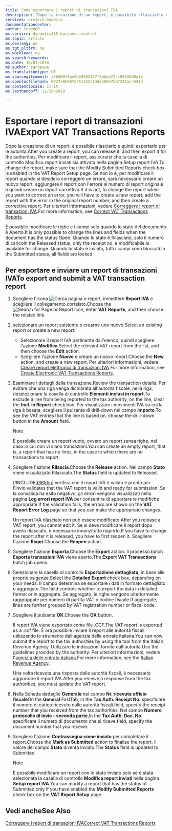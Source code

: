 ```yaml
---
title: Come esportare i report di transazioni IVA
description: "Dopo la creazione di un report, è possibile rilasciarlo e quindi esportarlo per le autorità."
services: project-madeira
documentationcenter: 
author: SorenGP
ms.service: dynamics365-business-central
ms.topic: article
ms.devlang: na
ms.tgt_pltfrm: na
ms.workload: na
ms.search.keywords: 
ms.date: 10/01/2018
ms.author: sgroespe
ms.translationtype: HT
ms.sourcegitcommit: 33b900f1ac9e295921e7f3d6ea72cc93939d8a1b
ms.openlocfilehash: 6927a8b987e751142c144db69e7b87235acc541d
ms.contentlocale: it-it
ms.lasthandoff: 11/26/2018

---
```

# <a name="export-vat-transactions-reports"></a><span data-ttu-id="bb632-103">Esportare i report di transazioni IVA</span><span class="sxs-lookup"><span data-stu-id="bb632-103">Export VAT Transactions Reports</span></span>
<span data-ttu-id="bb632-104">Dopo la creazione di un report, è possibile rilasciarlo e quindi esportarlo per le autorità.</span><span class="sxs-lookup"><span data-stu-id="bb632-104">After you create a report, you can release it, and then export it for the authorities.</span></span> <span data-ttu-id="bb632-105">Per modificare il report, assicurarsi che la casella di controllo Modifica report inviati sia attivata nella pagina Setup report IVA.</span><span class="sxs-lookup"><span data-stu-id="bb632-105">To change the report, make sure that the Modify Submitted Reports check box is enabled in the VAT Report Setup page.</span></span> <span data-ttu-id="bb632-106">Se non lo è, per modificare il report quando si desidera correggere un errore, sarà necessario creare un nuovo report, aggiungere il report con l'errore al numero di report originale e quindi creare un report correttivo.</span><span class="sxs-lookup"><span data-stu-id="bb632-106">If it is not, to change the report when you want to correct an error, you will have to create a new report, add the report with the error in the original report number, and then create a corrective report.</span></span> <span data-ttu-id="bb632-107">Per ulteriori informazioni, vedere [Correggere i report di transazioni IVA](how-to-correct-vat-transactions-reports.md).</span><span class="sxs-lookup"><span data-stu-id="bb632-107">For more information, see [Correct VAT Transactions Reports](how-to-correct-vat-transactions-reports.md).</span></span>  

<span data-ttu-id="bb632-108">È possibile modificare le righe e i campi solo quando lo stato del documento è Aperto.</span><span class="sxs-lookup"><span data-stu-id="bb632-108">It is only possible to change the lines and fields when the document has the status Open.</span></span> <span data-ttu-id="bb632-109">Quando lo stato è Rilasciato, solo il numero di carico</span><span class="sxs-lookup"><span data-stu-id="bb632-109">In the Released status, only the receipt no.</span></span> <span data-ttu-id="bb632-110">è modificabile.</span><span class="sxs-lookup"><span data-stu-id="bb632-110">is available for change.</span></span> <span data-ttu-id="bb632-111">Quando lo stato è Inviato, tutti i campi sono bloccati.</span><span class="sxs-lookup"><span data-stu-id="bb632-111">In the Submitted status, all fields are locked.</span></span>  

## <a name="to-export-and-submit-a-vat-transaction-report"></a><span data-ttu-id="bb632-112">Per esportare e inviare un report di transazioni IVA</span><span class="sxs-lookup"><span data-stu-id="bb632-112">To export and submit a VAT transaction report</span></span>  

1.  <span data-ttu-id="bb632-113">Scegliere l'icona ![Cerca pagina o report](../../media/ui-search/search_small.png "icona Cerca pagina o report"), immettere **Report IVA** e scegliere il collegamento correlato.</span><span class="sxs-lookup"><span data-stu-id="bb632-113">Choose the ![Search for Page or Report](../../media/ui-search/search_small.png "Search for Page or Report icon") icon, enter **VAT Reports**, and then choose the related link.</span></span>  
2.  <span data-ttu-id="bb632-114">selezionare un report esistente o crearne uno nuovo.</span><span class="sxs-lookup"><span data-stu-id="bb632-114">Select an existing report or create a new report:</span></span>  

    - <span data-ttu-id="bb632-115">Selezionare il report IVA pertinente dall'elenco, quindi scegliere l'azione **Modifica**.</span><span class="sxs-lookup"><span data-stu-id="bb632-115">Select the relevant VAT report from the list, and then choose the **Edit** action.</span></span>  
    - <span data-ttu-id="bb632-116">Scegliere l'azione **Nuovo** e creare un nuovo report.</span><span class="sxs-lookup"><span data-stu-id="bb632-116">Choose the **New** action, and create a new report.</span></span> <span data-ttu-id="bb632-117">Per ulteriori informazioni, vedere [Creare report elettronici di transazioni IVA](how-to-create-electronic-vat-transactions-reports.md).</span><span class="sxs-lookup"><span data-stu-id="bb632-117">For more information, see [Create Electronic VAT Transactions Reports](how-to-create-electronic-vat-transactions-reports.md).</span></span>  

3.  <span data-ttu-id="bb632-118">Esaminare i dettagli della transazione.</span><span class="sxs-lookup"><span data-stu-id="bb632-118">Review the transaction details.</span></span> <span data-ttu-id="bb632-119">Per evitare che una riga venga dichiarata all'autorità fiscale, nella riga, deselezionare la casella di controllo **Elementi inclusi in report**.</span><span class="sxs-lookup"><span data-stu-id="bb632-119">To exclude a line from being reported to the tax authority, on the line, clear the **Incl. in Report** check box.</span></span> <span data-ttu-id="bb632-120">Per visualizzare i movimenti IVA su cui la riga è basata, scegliere il pulsante di drill-down nel campo **Importo**.</span><span class="sxs-lookup"><span data-stu-id="bb632-120">To see the VAT entries that the line is based on, choose the drill-down button in the **Amount** field.</span></span>

    > [!NOTE]  
    >  <span data-ttu-id="bb632-121">È possibile creare un report vuoto, ovvero un report senza righe, nel caso in cui non vi siano transazioni.</span><span class="sxs-lookup"><span data-stu-id="bb632-121">You can create an empty report, that is, a report that has no lines, in the case in which there are no transactions to report.</span></span>  

4.  <span data-ttu-id="bb632-122">Scegliere l'azione **Rilascia**.</span><span class="sxs-lookup"><span data-stu-id="bb632-122">Choose the **Release** action.</span></span> <span data-ttu-id="bb632-123">Nel campo **Stato** viene visualizzato Rilasciato.</span><span class="sxs-lookup"><span data-stu-id="bb632-123">The **Status** field is updated to Released.</span></span>  

    [!INCLUDE[d365fin](../../includes/d365fin_md.md)] <span data-ttu-id="bb632-124">verifica che il report IVA è valido e pronto per l'invio.</span><span class="sxs-lookup"><span data-stu-id="bb632-124">validates that the VAT report is valid and ready for submission.</span></span> <span data-ttu-id="bb632-125">Se la convalida ha esito negativo, gli errori vengono visualizzati nella pagina **Log errori report IVA** per consentire di apportare le modifiche appropriate.</span><span class="sxs-lookup"><span data-stu-id="bb632-125">If the validation fails, the errors are shown on the **VAT Report Error Log** page so that you can make the appropriate changes.</span></span>  

    <span data-ttu-id="bb632-126">Un report IVA rilasciato non può essere modificato.</span><span class="sxs-lookup"><span data-stu-id="bb632-126">After you release a VAT report, you cannot edit it.</span></span> <span data-ttu-id="bb632-127">Se si deve modificare il report dopo averlo rilasciato, è necessario innanzitutto riaprirlo.</span><span class="sxs-lookup"><span data-stu-id="bb632-127">If you have to change the report after it is released, you have to first reopen it.</span></span> <span data-ttu-id="bb632-128">Scegliere l'azione **Riapri**.</span><span class="sxs-lookup"><span data-stu-id="bb632-128">Choose the **Reopen** action.</span></span>  

5.  <span data-ttu-id="bb632-129">Scegliere l'azione **Esporta**.</span><span class="sxs-lookup"><span data-stu-id="bb632-129">Choose the **Export** action.</span></span> <span data-ttu-id="bb632-130">Il processo batch **Esporta transazioni IVA** viene aperto.</span><span class="sxs-lookup"><span data-stu-id="bb632-130">The **Export VAT Transactions** batch job opens.</span></span>  
6.  <span data-ttu-id="bb632-131">Selezionare la casella di controllo **Esportazione dettagliata**, in base alle proprie esigenze.</span><span class="sxs-lookup"><span data-stu-id="bb632-131">Select the **Detailed Export** check box, depending on your needs.</span></span> <span data-ttu-id="bb632-132">Il campo determina se esportare i dati in formato dettagliato o aggregato.</span><span class="sxs-lookup"><span data-stu-id="bb632-132">The field controls whether to export the data in detailed format or in aggregate.</span></span> <span data-ttu-id="bb632-133">Se aggregato, le righe vengono ulteriormente raggruppate per numero di partita VAT o codice fiscale.</span><span class="sxs-lookup"><span data-stu-id="bb632-133">If aggregate, lines are further grouped by VAT registration number or fiscal code.</span></span>  
7.  <span data-ttu-id="bb632-134">Scegliere il pulsante **OK**.</span><span class="sxs-lookup"><span data-stu-id="bb632-134">Choose the **OK** button.</span></span>

    <span data-ttu-id="bb632-135">Il report IVA viene esportato come file .CCF.</span><span class="sxs-lookup"><span data-stu-id="bb632-135">The VAT report is exported as a .ccf file.</span></span> <span data-ttu-id="bb632-136">È ora possibile inviare il report alle autorità fiscali utilizzando lo strumento dall'agenzia delle entrate italiana.</span><span class="sxs-lookup"><span data-stu-id="bb632-136">You can now submit the report to the tax authorities by using the tool from the Italian Revenue Agency.</span></span> <span data-ttu-id="bb632-137">Utilizzare le indicazioni fornite dall'autorità.</span><span class="sxs-lookup"><span data-stu-id="bb632-137">Use the guidelines provided by the authority.</span></span> <span data-ttu-id="bb632-138">Per ulteriori informazioni, vedere l'[agenzia delle entrate italiana](https://go.microsoft.com/fwlink/?LinkID=206524).</span><span class="sxs-lookup"><span data-stu-id="bb632-138">For more information, see the [Italian Revenue Agency](https://go.microsoft.com/fwlink/?LinkID=206524).</span></span>  

    <span data-ttu-id="bb632-139">Una volta ricevuta una risposta dalle autorità fiscali, è necessario aggiornare il report IVA.</span><span class="sxs-lookup"><span data-stu-id="bb632-139">After you receive a response from the tax authorities, you must update the VAT report.</span></span>  

8.  <span data-ttu-id="bb632-140">Nella Scheda dettaglio **Generale** nel campo **Nr. ricevuta ufficio fiscale**</span><span class="sxs-lookup"><span data-stu-id="bb632-140">On the **General** FastTab, in the **Tax Auth. Receipt No.**</span></span> <span data-ttu-id="bb632-141">specificare il numero di carico ricevuto dalle autorità fiscali.</span><span class="sxs-lookup"><span data-stu-id="bb632-141">field, specify the receipt number that you received from the tax authorities.</span></span> <span data-ttu-id="bb632-142">Nel campo **Numero protocollo di invio - seconda parte**,</span><span class="sxs-lookup"><span data-stu-id="bb632-142">In the **Tax Auth. Doc. No.**</span></span> <span data-ttu-id="bb632-143">specificare il numero di documento che si riceve.</span><span class="sxs-lookup"><span data-stu-id="bb632-143">field, specify the document number that you receive.</span></span>  
9. <span data-ttu-id="bb632-144">Scegliere l'azione **Contrassegna come inviato** per completare il report.</span><span class="sxs-lookup"><span data-stu-id="bb632-144">Choose the **Mark as Submitted** action to finalize the report.</span></span> <span data-ttu-id="bb632-145">Il valore del campo **Stato** diventa Inviato.</span><span class="sxs-lookup"><span data-stu-id="bb632-145">The **Status** field is updated to Submitted.</span></span>  

    > [!NOTE]  
    >  <span data-ttu-id="bb632-146">È possibile modificare un report con lo stato Inviato solo se è stata selezionata la casella di controllo **Modifica report inviati** nella pagina **Setup report IVA**.</span><span class="sxs-lookup"><span data-stu-id="bb632-146">You can modify a report that has the status of Submitted only if you have enabled the **Modify Submitted Reports** check box on the **VAT Report Setup** page.</span></span>  

## <a name="see-also"></a><span data-ttu-id="bb632-147">Vedi anche</span><span class="sxs-lookup"><span data-stu-id="bb632-147">See Also</span></span>  
[<span data-ttu-id="bb632-148">Correggere i report di transazioni IVA</span><span class="sxs-lookup"><span data-stu-id="bb632-148">Correct VAT Transactions Reports</span></span>](how-to-correct-vat-transactions-reports.md)

